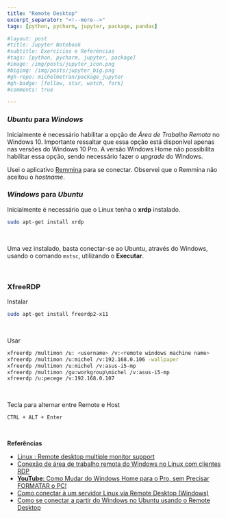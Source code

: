 ```yaml
---
title: "Remote Desktop"
excerpt_separator: "<!--more-->"
tags: [python, pycharm, jupyter, package, pandas]

#layout: post
#title: Jupyter Notebook
#subtitle: Exercícios e Referências
#tags: [python, pycharm, jupyter, package]
#image: /img/posts/jupyter_icon.png
#bigimg: /img/posts/jupyter_big.png
#gh-repo: michelmetran/package_jupyter
#gh-badge: [follow, star, watch, fork]
#comments: true

---
```




<!--more-->

### *Ubuntu* para *Windows*

Inicialmente é necessário habilitar a opção de *Área de Trabalho Remota* no Windows 10. Importante ressaltar que essa opção está disponível apenas nas versões do Windows 10 Pro.  A versão Windows Home não possibilita habilitar essa opção, sendo necessário fazer o *upgrade* do Windows.

Usei o aplicativo [Remmina](https://remmina.org/) para se conectar. Observei que o Remmina não aceitou o *hostname*.



### *Windows* para *Ubuntu*


Inicialmente é necessário que o Linux tenha o **xrdp** instalado.

```bash
sudo apt-get install xrdp
```

<br>

Uma vez instalado, basta conectar-se ao Ubuntu, através do Windows, usando o comando ```mstsc```, utilizando o **Executar**.

<br>



### XfreeRDP

Instalar

```bash
sudo apt-get install freerdp2-x11 
```
<br>

Usar

```bash
xfreerdp /multimon /u: <username> /v:<remote windows machine name>
xfreerdp /multimon /u:michel /v:192.168.0.106 -wallpaper
xfreerdp /multimon /u:michel /v:asus-i5-mp
xfreerdp /multimon /gu:workgroup\michel /v:asus-i5-mp
xfreerdp /u:pecege /v:192.168.0.107
```

<br>

Tecla para alternar entre Remote e Host

```
CTRL + ALT + Enter
```

<br>

**Referências**

- [Linux : Remote desktop multiple monitor support](https://medium.com/analytics-vidhya/linux-remote-desktop-multiple-monitor-support-840974e9eb73)
- [Conexão de área de trabalho remota do Windows no Linux com clientes RDP](https://kamarada.github.io/pt/2020/04/11/conexao-de-area-de-trabalho-remota-do-windows-no-linux-com-clientes-rdp/#.XzaSuxlv_AI)
- [**YouTube**: Como Mudar do Windows Home para o Pro, sem Precisar FORMATAR o PC!](https://www.youtube.com/watch?v=uAW83G0Vxis)
- [Como conectar à um servidor Linux via Remote Desktop (Windows)](https://medium.com/@fabianosarmento/como-conectar-%C3%A0-um-servidor-linux-via-remote-desktop-windows-aa5ce95405e8)
- [Como se conectar a partir do Windows no Ubuntu usando o Remote Desktop](https://www.vivaolinux.com.br/dica/Como-se-conectar-a-partir-do-Windows-no-Ubuntu-usando-o-Remote-Desktop)


